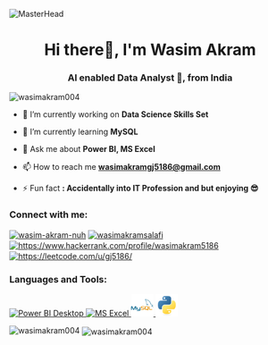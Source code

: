![MasterHead](https://img.wattpad.com/1da8106af8d4d9482c6e1add2e94eba40cfab487/68747470733a2f2f73332e616d617a6f6e6177732e636f6d2f776174747061642d6d656469612d736572766963652f53746f7279496d6167652f4d47456e6d4a50416d4e766562773d3d2d313031383937373133332e3136356633386537653036626339383832393032373935363033302e676966)
<h1 align="center">Hi there👋, I'm Wasim Akram</h1>
<h3 align="center">AI enabled Data Analyst 💼, from India</h3>

<p align="left"> <img src="https://komarev.com/ghpvc/?username=wasimakram004&label=Profile%20views&color=0e75b6&style=flat" alt="wasimakram004" /> </p>

- 🔭 I’m currently working on **Data Science Skills Set**

- 🌱 I’m currently learning **MySQL**

- 💬 Ask me about **Power BI, MS Excel**

- 📫 How to reach me **wasimakramgj5186@gmail.com**

- ⚡ Fun fact **: Accidentally into IT Profession and but enjoying 😎**

<h3 align="left">Connect with me:</h3>
<p align="left">
<a href="https://linkedin.com/in/wasim-akram-nuh" target="blank"><img align="center" src="https://raw.githubusercontent.com/rahuldkjain/github-profile-readme-generator/master/src/images/icons/Social/linked-in-alt.svg" alt="wasim-akram-nuh" height="30" width="40" /></a>
<a href="https://kaggle.com/wasimakramsalafi" target="blank"><img align="center" src="https://raw.githubusercontent.com/rahuldkjain/github-profile-readme-generator/master/src/images/icons/Social/kaggle.svg" alt="wasimakramsalafi" height="30" width="40" /></a>
<a href="https://www.hackerrank.com/https://www.hackerrank.com/profile/wasimakram5186" target="blank"><img align="center" src="https://raw.githubusercontent.com/rahuldkjain/github-profile-readme-generator/master/src/images/icons/Social/hackerrank.svg" alt="https://www.hackerrank.com/profile/wasimakram5186" height="30" width="40" /></a>
<a href="https://www.leetcode.com/https://leetcode.com/u/gj5186/" target="blank"><img align="center" src="https://raw.githubusercontent.com/rahuldkjain/github-profile-readme-generator/master/src/images/icons/Social/leet-code.svg" alt="https://leetcode.com/u/gj5186/" height="30" width="40" /></a>
</p>

<h3 align="left">Languages and Tools:</h3>
<p align="left"> 
  <a href="https://powerbi.microsoft.com/" target="_blank" rel="noreferrer"> 
    <img src="https://upload.wikimedia.org/wikipedia/commons/c/cf/New_Power_BI_Logo.svg" alt="Power BI Desktop" width="40" height="40"/> 
  </a> 
  <a href="https://www.microsoft.com/en-us/microsoft-365/excel" target="_blank" rel="noreferrer"> 
    <img src="https://upload.wikimedia.org/wikipedia/commons/7/73/Microsoft_Excel_2013_logo.svg" alt="MS Excel" width="40" height="40"/> 
  </a>
  <a href="https://www.mysql.com/" target="_blank" rel="noreferrer"> 
    <img src="https://raw.githubusercontent.com/devicons/devicon/master/icons/mysql/mysql-original-wordmark.svg" alt="MySQL" width="40" height="40"/> 
  </a> 
  <a href="https://www.python.org" target="_blank" rel="noreferrer"> 
    <img src="https://raw.githubusercontent.com/devicons/devicon/master/icons/python/python-original.svg" alt="python" width="40" height="40"/> 
  </a> 
</p>

<p><img align="left" src="https://github-readme-stats.vercel.app/api/top-langs?username=wasimakram004&show_icons=true&locale=en&layout=compact" alt="wasimakram004" /></p>

<p>&nbsp;<img align="center" src="https://github-readme-stats.vercel.app/api?username=wasimakram004&show_icons=true&locale=en" alt="wasimakram004" /></p>
